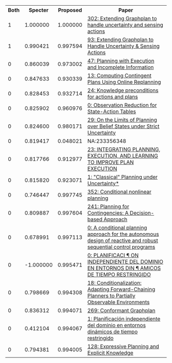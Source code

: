<html><table><tr>
<th>Both</th>
<th>Specter</th>
<th>Proposed</th>
<th>Paper</th>
</tr>
<tr>
<td>1</td>
<td>1.000000</td>
<td>1.000000</td>
<td><a href="https://www.semanticscholar.org/paper/977c866e19f95c55165f2eef6ebf65a6ceca9322">302: Extending Graphplan to handle uncertainty and sensing actions</a></td>
</tr>
<tr>
<td>1</td>
<td>0.990421</td>
<td>0.997594</td>
<td><a href="https://www.semanticscholar.org/paper/9f0f1c6d19e7bb1341f2e68402eba51e7a6cc967">93: Extending Graphplan to Handle Uncertainty & Sensing Actions</a></td>
</tr>
<tr>
<td>0</td>
<td>0.860039</td>
<td>0.973002</td>
<td><a href="https://www.semanticscholar.org/paper/8a9ac681cfd1f0e0ffa76902d333fc822614e174">47: Planning with Execution and Incomplete Information</a></td>
</tr>
<tr>
<td>0</td>
<td>0.847633</td>
<td>0.930339</td>
<td><a href="https://www.semanticscholar.org/paper/9f92c6a0a6f671e33fce1e338fde3b8b73b7337c">13: Computing Contingent Plans Using Online Replanning</a></td>
</tr>
<tr>
<td>0</td>
<td>0.828453</td>
<td>0.932714</td>
<td><a href="https://www.semanticscholar.org/paper/236210e9cba811c304a956b477a5a992f2729ced">24: Knowledge preconditions for actions and plans</a></td>
</tr>
<tr>
<td>0</td>
<td>0.825902</td>
<td>0.960976</td>
<td><a href="https://www.semanticscholar.org/paper/3376f9ce5727e1a97234cc83aafb35cb48e5c083">0: Observation Reduction for State-Action Tables</a></td>
</tr>
<tr>
<td>0</td>
<td>0.824600</td>
<td>0.980171</td>
<td><a href="https://www.semanticscholar.org/paper/93cb083ff6f20eb02dc14e215091fec0be0b3373">29: On the Limits of Planning over Belief States under Strict Uncertainty</a></td>
</tr>
<tr>
<td>0</td>
<td>0.819417</td>
<td>0.048021</td>
<td>NA:233356348</td>
</tr>
<tr>
<td>0</td>
<td>0.817766</td>
<td>0.912977</td>
<td><a href="https://www.semanticscholar.org/paper/89e9133a8ab188c393f6601dc95c92253a0e6c7c">23: INTEGRATING PLANNING, EXECUTION, AND LEARNING TO IMPROVE PLAN EXECUTION</a></td>
</tr>
<tr>
<td>0</td>
<td>0.815820</td>
<td>0.923071</td>
<td><a href="https://www.semanticscholar.org/paper/b5b5688171a9fbc85e55d7cccc299a5b920fabfa">1: "Classical" Planning under Uncertainty*</a></td>
</tr>
<tr>
<td>0</td>
<td>0.746447</td>
<td>0.997745</td>
<td><a href="https://www.semanticscholar.org/paper/640c605c7ab8337c3f2cc0d3f3f3e2799ed7bc38">352: Conditional nonlinear planning</a></td>
</tr>
<tr>
<td>0</td>
<td>0.809887</td>
<td>0.997604</td>
<td><a href="https://www.semanticscholar.org/paper/c948f07afeb9b869fb934a47bc3d7b5b59d42369">241: Planning for Contingencies: A Decision-based Approach</a></td>
</tr>
<tr>
<td>0</td>
<td>0.678991</td>
<td>0.997113</td>
<td><a href="https://www.semanticscholar.org/paper/50a48990f6361e82fb0dbcfc70fcfe3ee9065c19">0: A conditional planning approach for the autonomous design of reactive and robust sequential control programs</a></td>
</tr>
<tr>
<td>0</td>
<td>-1.000000</td>
<td>0.995471</td>
<td><a href="https://www.semanticscholar.org/paper/f646821108c386392832344c81fea1c831a8dab8">0: PLANIFICACI ¶ ON INDEPENDIENTE DEL DOMINIO EN ENTORNOS DIN ¶ AMICOS DE TIEMPO RESTRINGIDO</a></td>
</tr>
<tr>
<td>0</td>
<td>0.798669</td>
<td>0.994308</td>
<td><a href="https://www.semanticscholar.org/paper/243c098f92b1f35b8ee7d763eb068276620af4cd">18: Conditionalization: Adapting Forward-Chaining Planners to Partially Observable Environments</a></td>
</tr>
<tr>
<td>0</td>
<td>0.836312</td>
<td>0.994071</td>
<td><a href="https://www.semanticscholar.org/paper/88c3f0ce160a6e33e3780a135011915c07a0373d">269: Conformant Graphplan</a></td>
</tr>
<tr>
<td>0</td>
<td>0.412104</td>
<td>0.994067</td>
<td><a href="https://www.semanticscholar.org/paper/3459a256759a83895f98a901d6b8ca2fee6e1c2b">1: Planificación independiente del dominio en entornos dinámicos de tiempo restringido</a></td>
</tr>
<tr>
<td>0</td>
<td>0.794381</td>
<td>0.994005</td>
<td><a href="https://www.semanticscholar.org/paper/3ced821efbd312c79b9fd02b6e1af998bb384919">128: Expressive Planning and Explicit Knowledge</a></td>
</tr>
</table></html>
